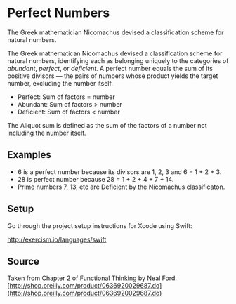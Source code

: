 # Perfect Numbers

The Greek mathematician Nicomachus devised a classification scheme for natural numbers.

The Greek mathematican Nicomachus devised a classification scheme for
natural numbers, identifying each as belonging uniquely to the
categories of _abundant_, _perfect_, or _deficient_.  A perfect number
equals the sum of its positive divisors — the pairs of numbers whose
product yields the target number, excluding the number itself.

- Perfect: Sum of factors = number
- Abundant: Sum of factors > number
- Deficient: Sum of factors < number

The Aliquot sum is defined as the sum of the factors of a number not
including the number itself.

## Examples

- 6 is a perfect number because its divisors are 1, 2, 3 and 6 = 1 + 2 +
  3.
- 28 is perfect number because 28 = 1 + 2 + 4 + 7 + 14.
- Prime numbers 7, 13, etc are Deficient by the Nicomachus
  classificaton.

## Setup

Go through the project setup instructions for Xcode using Swift:

http://exercism.io/languages/swift

## Source

Taken from Chapter 2 of Functional Thinking by Neal Ford. [http://shop.oreilly.com/product/0636920029687.do](http://shop.oreilly.com/product/0636920029687.do)
